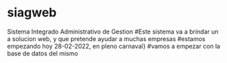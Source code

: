 # siagweb
Sistema Integrado Administrativo de Gestion
#Este sistema va a brindar un a solucion web, y que pretende ayudar a muchas empresas
#estamos empezando hoy 28-02-2022, en pleno carnaval}
#vamos a empezar con la base de datos del mismo
